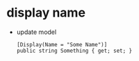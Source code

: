 # display name

- update model
  ```
  [Display(Name = "Some Name")]
  public string Something { get; set; }
  ```
